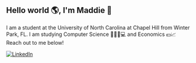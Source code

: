 ## Hello world 🌎, I'm Maddie 👋

I am a student at the University of North Carolina at Chapel Hill from Winter Park, FL. I am studying Computer Science 👩🏼‍💻💻 and Economics 💵📈 Reach out to me below!

[![LinkedIn](https://img.shields.io/badge/LinkedIn-Connect-blue?style=for-the-badge&logo=linkedin)](https://www.linkedin.com/in/madeline-clark-ba4215296/) 
<!--
**mbclark37/mbclark37** is a ✨ _special_ ✨ repository because its `README.md` (this file) appears on your GitHub profile.

Here are some ideas to get you started:

- 🔭 I’m currently working on ...
- 🌱 I’m currently learning ...
- 👯 I’m looking to collaborate on ...
- 🤔 I’m looking for help with ...
- 💬 Ask me about ...
- 📫 How to reach me: ...
- 😄 Pronouns: ...
- ⚡ Fun fact: ...
-->
